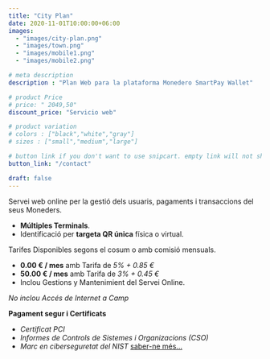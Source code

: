 ```yaml
---
title: "City Plan"
date: 2020-11-01T10:00:00+06:00
images: 
  - "images/city-plan.png"
  - "images/town.png"
  - "images/mobile1.png"
  - "images/mobile2.png"

# meta description
description : "Plan Web para la plataforma Monedero SmartPay Wallet"

# product Price
# price: " 2049,50"
discount_price: "Servicio web"

# product variation
# colors : ["black","white","gray"]
# sizes : ["small","medium","large"]

# button link if you don't want to use snipcart. empty link will not show button
button_link: "/contact"

draft: false
---
```


Servei web online per la gestió dels usuaris, pagaments i transaccions del seus Moneders.
- **Múltiples Terminals**.
- Identificació per **targeta QR única** física o virtual.

Tarifes Disponibles segons el cosum o amb comisió mensuals.
- **0.00 € / mes** amb Tarifa de *5% + 0.85 €*
- **50.00 € / mes** amb Tarifa de *3% + 0.45 €*
- Inclou Gestions y Mantenimient del Servei Online.

*No inclou Accés de Internet a Camp*

**Pagament segur i Certificats**
- *Certificat PCI*
- *Informes de Controls de Sistemes i Organizacions (CSO)*
- *Marc en ciberseguretat del NIST*
[saber-ne més...](/terms-conditions/)
